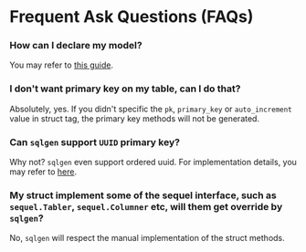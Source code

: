 # Frequent Ask Questions (FAQs)

### How can I declare my model?

You may refer to [this guide](./MODELS.md).

### I don't want primary key on my table, can I do that?

Absolutely, yes. If you didn't specific the `pk`, `primary_key` or `auto_increment` value in struct tag, the primary key methods will not be generated.

### Can `sqlgen` support `UUID` primary key?

Why not? `sqlgen` even support ordered uuid. For implementation details, you may refer to [here](./UUID.md).

### My struct implement some of the sequel interface, such as `sequel.Tabler`, `sequel.Columner` etc, will them get override by `sqlgen`?

No, `sqlgen` will respect the manual implementation of the struct methods.
